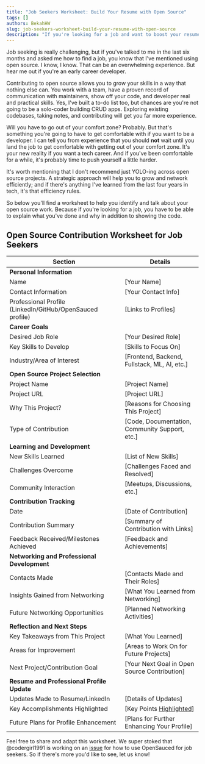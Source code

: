 ```yaml
---
title: "Job Seekers Worksheet: Build Your Resume with Open Source"
tags: []
authors: BekahHW
slug: job-seekers-worksheet-build-your-resume-with-open-source
description: "If you're looking for a job and want to boost your resume and network, this worksheet can help you decide what to do next. "
---
```


Job seeking is really challenging, but if you've talked to me in the last six months and asked me how to find a job, you know that I've mentioned using open source. I know, I know. That can be an overwhelming experience. But hear me out if you're an early career developer. 

<!-- truncate -->


Contributing to open source allows you to grow your skills in a way that nothing else can. You work with a team, have a proven record of communication with maintainers, show off your code, and developer real and practical skills. Yes, I've built a to-do list too, but chances are you're not going to be a solo-coder building CRUD apps. Exploring existing codebases, taking notes, and contributing will get you far more experience. 

Will you have to go out of your comfort zone? Probably. But that's something you're going to have to get comfortable with if you want to be a developer. I can tell you from experience that you should **not** wait until you land the job to get comfortable with getting out of your comfort zone. It's your new reality if you want a tech career. And if you've been comfortable for a while, it's probably time to push yourself a little harder. 

It's worth mentioning that I don't recommend just YOLO-ing across open source projects. A strategic approach will help you to grow and network efficiently; and if there's anything I've learned from the last four years in tech, it's that efficiency rules.

So below you'll find a worksheet to help you identify and talk about your open source work. Because if you're looking for a job, you have to be able to explain what you've done and why in addition to showing the code.

## Open Source Contribution Worksheet for Job Seekers

| **Section**                            | **Details**                                             |
|----------------------------------------|---------------------------------------------------------|
| **Personal Information**               |                                                         |
| Name                                   | [Your Name]                                             |
| Contact Information                    | [Your Contact Info]                                     |
| Professional Profile (LinkedIn/GitHub/OpenSauced profile) | [Links to Profiles]                                     |
| **Career Goals**                       |                                                         |
| Desired Job Role                       | [Your Desired Role]                                     |
| Key Skills to Develop                  | [Skills to Focus On]                                    |
| Industry/Area of Interest              | [Frontend, Backend, Fullstack, ML, AI, etc.]                         |
| **Open Source Project Selection**      |                                                         |
| Project Name                           | [Project Name]                                          |
| Project URL                            | [Project URL]                                           |
| Why This Project?                      | [Reasons for Choosing This Project]                     |
| Type of Contribution                   | [Code, Documentation, Community Support, etc.]          |
| **Learning and Development**           |                                                         |
| New Skills Learned                     | [List of New Skills]                                    |
| Challenges Overcome                    | [Challenges Faced and Resolved]                         |
| Community Interaction                  | [Meetups, Discussions, etc.]                            |
| **Contribution Tracking**              |                                                         |
| Date                                   | [Date of Contribution]                                  |
| Contribution Summary                   | [Summary of Contribution with Links]                    |
| Feedback Received/Milestones Achieved  | [Feedback and Achievements]                             |
| **Networking and Professional Development** |                                                  |
| Contacts Made                          | [Contacts Made and Their Roles]                         |
| Insights Gained from Networking        | [What You Learned from Networking]                      |
| Future Networking Opportunities        | [Planned Networking Activities]                         |
| **Reflection and Next Steps**          |                                                         |
| Key Takeaways from This Project        | [What You Learned]                                      |
| Areas for Improvement                  | [Areas to Work On for Future Projects]                  |
| Next Project/Contribution Goal         | [Your Next Goal in Open Source Contribution]            |
| **Resume and Professional Profile Update** |                                                  |
| Updates Made to Resume/LinkedIn        | [Details of Updates]                                    |
| Key Accomplishments Highlighted        | [Key Points [Highlighted](https://docs.opensauced.pizza/features/highlights/)]                     |
| Future Plans for Profile Enhancement   | [Plans for Further Enhancing Your Profile]              |

Feel free to share and adapt this worksheet. We super stoked that @codergirl1991 is working on an [issue](https://github.com/open-sauced/docs/issues/203) for how to use OpenSauced for job seekers. So if there's more you'd like to see, let us know!
